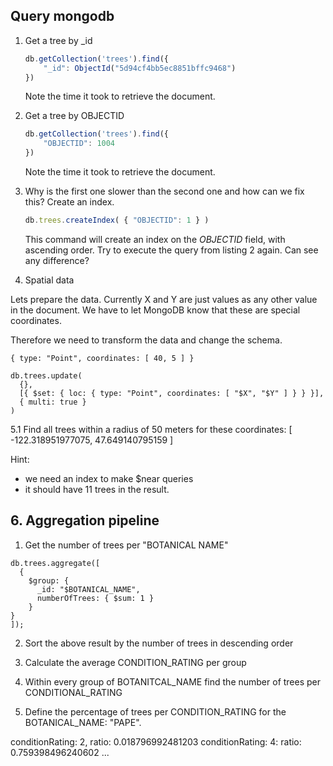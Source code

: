 ## Query mongodb

1. Get a tree by _id

    ```javascript
    db.getCollection('trees').find({
        "_id": ObjectId("5d94cf4bb5ec8851bffc9468")
    })
    ```

    Note the time it took to retrieve the document.

2. Get a tree by OBJECTID

    ```javascript
    db.getCollection('trees').find({
        "OBJECTID": 1004
    })
    ```

    Note the time it took to retrieve the document.

3. Why is the first one slower than the second one and how can we fix this? Create an index.

    ```javascript
    db.trees.createIndex( { "OBJECTID": 1 } )
    ```
    This command will create an index on the _OBJECTID_ field, with ascending order.
    Try to execute the query from listing 2 again. Can see any difference?

5. Spatial data

Lets prepare the data. Currently X and Y are just values as any other value in the document. We have to let MongoDB know that these are special coordinates.

Therefore we need to transform the data and change the schema.

```
{ type: "Point", coordinates: [ 40, 5 ] }
```

```
db.trees.update(
  {},
  [{ $set: { loc: { type: "Point", coordinates: [ "$X", "$Y" ] } } }],
  { multi: true }
)
```

5.1 Find all trees within a radius of 50 meters for these coordinates: [ -122.318951977075, 47.649140795159 ]

Hint: 
- we need an index to make $near queries
- it should have 11 trees in the result.

## 6. Aggregation pipeline

  1. Get the number of trees per "BOTANICAL NAME"

```
db.trees.aggregate([
  {
    $group: {
      _id: "$BOTANICAL_NAME",
      numberOfTrees: { $sum: 1 }
    }   
}
]);
```

  2. Sort the above result by the number of trees in descending order

  3. Calculate the average CONDITION_RATING per group

  4. Within every group of BOTANITCAL_NAME find the number of trees per CONDITIONAL_RATING

  5. Define the percentage of trees per CONDITION_RATING for the BOTANICAL_NAME: "PAPE".

  conditionRating: 2, ratio: 0.018796992481203
  conditionRating: 4: ratio: 0.759398496240602
  ...
